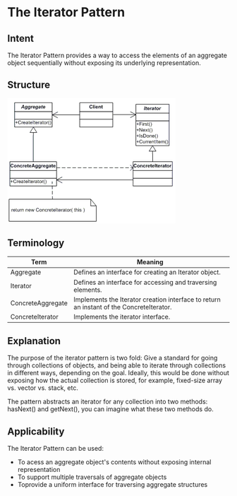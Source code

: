 # The Iterator Pattern

## Intent

The Iterator Pattern provides a way to access the elements of an aggregate
object sequentially without exposing its underlying representation.

## Structure

![](../../resources/iterator_pattern_uml.gif) 

## Terminology

| Term              | Meaning                                                                                   |
| ----------------- | ----------------------------------------------------------------------------------------- |
| Aggregate         | Defines an interface for creating an Iterator object.                                     |
| Iterator          | Defines an interface for accessing and traversing elements.                               |
| ConcreteAggregate | Implements the Iterator creation interface to return an instant of the ConcreteIterator.  |
| ConcreteIterator  | Implements the iterator interface.                                                        |

## Explanation

The purpose of the iterator pattern is two fold: Give a standard for going
through collections of objects, and being able to iterate through collections
in different ways, depending on the goal. Ideally, this would be done without
exposing how the actual collection is stored, for example, fixed-size array vs.
vector vs. stack, etc.

The pattern abstracts an iterator for any collection into two methods:
hasNext() and getNext(), you can imagine what these two methods do.

## Applicability 

The Iterator Pattern can be used:
 * To acess an aggregate object's contents without exposing internal representation
 * To support multiple traversals of aggregate objects
 * Toprovide a uniform interface for traversing aggregate structures
